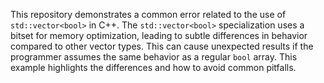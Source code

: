 This repository demonstrates a common error related to the use of `std::vector<bool>` in C++.  The `std::vector<bool>` specialization uses a bitset for memory optimization, leading to subtle differences in behavior compared to other vector types. This can cause unexpected results if the programmer assumes the same behavior as a regular `bool` array. This example highlights the differences and how to avoid common pitfalls.